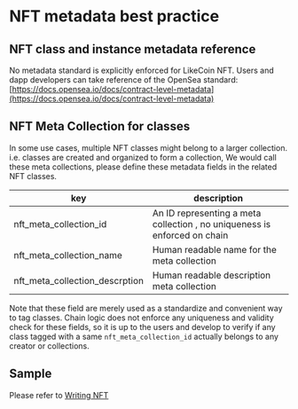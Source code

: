 # NFT metadata best practice

## NFT class and instance metadata reference

No metadata standard is explicitly enforced for LikeCoin NFT. Users and dapp developers can take reference of the OpenSea standard: [https://docs.opensea.io/docs/contract-level-metadata](https://docs.opensea.io/docs/contract-level-metadata)

## NFT Meta Collection for classes

In some use cases, multiple NFT classes might belong to a larger collection. i.e. classes are created and organized to form a collection, We would call these meta collections, please define these metadata fields in the related NFT classes.

| key                            | description                                                              |
| ------------------------------ | ------------------------------------------------------------------------ |
| nft_meta_collection_id         | An ID representing a meta collection , no uniqueness is enforced on chain |
| nft_meta_collection_name       | Human readable name for the meta collection                              |
| nft_meta_collection_descrption | Human readable description meta collection                               |

Note that these field are merely used as a standardize and convenient way to tag classes. Chain logic does not enforce any uniqueness and validity check for these fields, so it is up to the users and develop to verify if any class tagged with a same `nft_meta_collection_id` actually belongs to any creator or collections.

## Sample

Please refer to [Writing NFT](./writing_nft.md)
